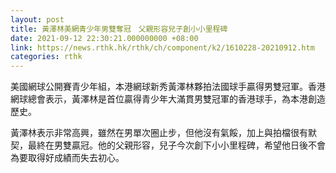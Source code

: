 ```yaml
---
layout: post
title: 黃澤林美網青少年男雙奪冠　父親形容兒子創小小里程碑
date: 2021-09-12 22:30:21.000000000 +08:00
link: https://news.rthk.hk/rthk/ch/component/k2/1610228-20210912.htm
categories: rthk
---
```


美國網球公開賽青少年組，本港網球新秀黃澤林夥拍法國球手贏得男雙冠軍。香港網球總會表示，黃澤林是首位贏得青少年大滿貫男雙冠軍的香港球手，為本港創造歷史。

黃澤林表示非常高興，雖然在男單次圈止步，但他沒有氣餒，加上與拍檔很有默契，最終在男雙贏冠。他的父親形容，兒子今次創下小小里程碑，希望他日後不會為要取得好成績而失去初心。

